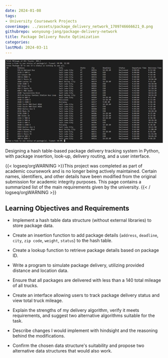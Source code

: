 ```yaml
---
date: 2024-01-08
tags:
- University Coursework Projects
coverimage: ../assets/package_delivery_network_1709746666621_0.png
githubrepo: wonyoung-jang/package-delivery-network
title: Package Delivery Route Optimization
categories:
lastMod: 2024-03-11
---
```

![package_delivery_network.png](/assets/package_delivery_network_1709746666621_0.png)

Designing a hash table-based package delivery tracking system in Python, with package insertion, look-up, delivery routing, and a user interface.

{{< logseq/orgWARNING >}}This project was completed as part of academic coursework and is no longer being actively maintained. Certain names, identifiers, and other details have been modified from the original submission for academic integrity purposes. This page contains a summarized list of the main requirements given by the university.
{{< / logseq/orgWARNING >}}

## Learning Objectives and Requirements

  + Implement a hash table data structure (without external libraries) to store package data.

  + Create an insertion function to add package details (`address`, `deadline`, `city`, `zip code`, `weight`, `status`) to the hash table.

  + Create a lookup function to retrieve package details based on package ID.

  + Write a program to simulate package delivery, utilizing provided distance and location data.

  + Ensure that all packages are delivered with less than a 140 total mileage of all trucks.

  + Create an interface allowing users to track package delivery status and view total truck mileage.

  + Explain the strengths of my delivery algorithm, verify it meets requirements, and suggest two alternative algorithms suitable for the task.

  + Describe changes I would implement with hindsight and the reasoning behind the modifications.

  + Confirm the chosen data structure's suitability and propose two alternative data structures that would also work.
